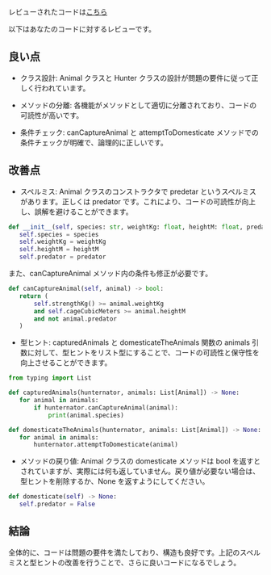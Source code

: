 レビューされたコードは[こちら](/journal/2025/10/practice_codes/Hunter_Animal_Class.py)

以下はあなたのコードに対するレビューです。

## 良い点

- クラス設計: Animal クラスと Hunter クラスの設計が問題の要件に従って正しく行われています。

- メソッドの分離: 各機能がメソッドとして適切に分離されており、コードの可読性が高いです。

- 条件チェック: canCaptureAnimal と attemptToDomesticate メソッドでの条件チェックが明確で、論理的に正しいです。

## 改善点

- スペルミス: Animal クラスのコンストラクタで predetar というスペルミスがあります。正しくは predator です。これにより、コードの可読性が向上し、誤解を避けることができます。

```python
def __init__(self, species: str, weightKg: float, heightM: float, predator: bool):
   self.species = species
   self.weightKg = weightKg
   self.heightM = heightM
   self.predator = predator
```

また、canCaptureAnimal メソッド内の条件も修正が必要です。

```python
def canCaptureAnimal(self, animal) -> bool:
   return (
       self.strengthKg() >= animal.weightKg
       and self.cageCubicMeters >= animal.heightM
       and not animal.predator
   )
```

- 型ヒント: capturedAnimals と domesticateTheAnimals 関数の animals 引数に対して、型ヒントをリスト型にすることで、コードの可読性と保守性を向上させることができます。

```python
from typing import List

def capturedAnimals(hunternator, animals: List[Animal]) -> None:
   for animal in animals:
       if hunternator.canCaptureAnimal(animal):
           print(animal.species)

def domesticateTheAnimals(hunternator, animals: List[Animal]) -> None:
   for animal in animals:
       hunternator.attemptToDomesticate(animal)
```

- メソッドの戻り値: Animal クラスの domesticate メソッドは bool を返すとされていますが、実際には何も返していません。戻り値が必要ない場合は、型ヒントを削除するか、None を返すようにしてください。

```python
def domesticate(self) -> None:
   self.predator = False
```

## 結論

全体的に、コードは問題の要件を満たしており、構造も良好です。上記のスペルミスと型ヒントの改善を行うことで、さらに良いコードになるでしょう。
